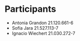 # Participants

* Antonia Grandon 21.120.661-6
* Sofía Jara 21.527.113-7
* Ignacio Wiechert  21.030.272-7
